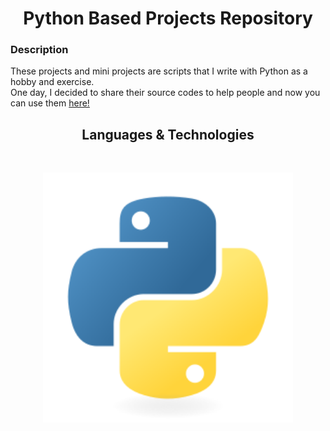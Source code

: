 <h1 align="center"> Python Based Projects Repository  </h1>
<h3 align="left"> <b> Description </b> </h3>
<p align="left"> These projects and mini projects are scripts that I write with Python as a hobby and exercise. </br>
One day, I decided to share their source codes to help people and now you can use them  
<a href="https://github.com/ArtinMoghadasi/Python" alt=Python > here! </a> </p>
<h2 align="center"> <b>Languages & Technologies </b> </h2> </br> 
<p align="center"> <a href="https://www.python.org" target="_blank" rel="noreferrer"> 
<img src="https://raw.githubusercontent.com/devicons/devicon/master/icons/python/python-original.svg" alt="python"
width="400" height="400"/> </a> </p> 

